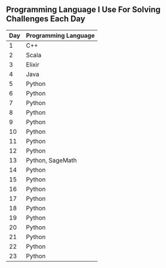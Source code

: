 ## Programming Language I Use For Solving Challenges Each Day

| Day | Programming Language |
| --- | -------------------- |
| 1   | C++                  |
| 2   | Scala                |
| 3   | Elixir               |
| 4   | Java                 |
| 5   | Python               |
| 6   | Python               |
| 7   | Python               |
| 8   | Python               |
| 9   | Python               |
| 10  | Python               |
| 11  | Python               |
| 12  | Python               |
| 13  | Python, SageMath     |
| 14  | Python               |
| 15  | Python               |
| 16  | Python               |
| 17  | Python               |
| 18  | Python               |
| 19  | Python               |
| 20  | Python               |
| 21  | Python               |
| 22  | Python               |
| 23  | Python               |
